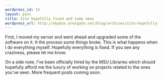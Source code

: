 ```yaml
--- 
wordpress_id: 15
layout: post
title: Site hopefully fixed and some news
wordpress_url: http://ebybox.aresgate.net/blog/archives/site-hopefully-fixed-and-some-news/
---
```

<p>First, I moved my server and went ahead and upgraded some of the software on it. It the process some things broke. This is what happens when I do everything myself. Hopefully everything is fixed. If you see any craziness, please let me know.</p>
<p>On a side note, I've been officially hired by the MSU Libraries which should hopefully afford me the luxury of working on projects related to the ones you've seen. More frequent posts coming soon.</p>
